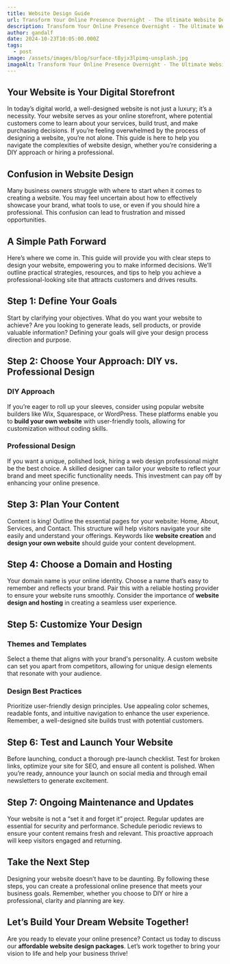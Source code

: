 ```yaml
---
title: Website Design Guide
url: Transform Your Online Presence Overnight - The Ultimate Website Design Guide!
description: Transform Your Online Presence Overnight - The Ultimate Website Design Guide!
author: gandalf
date: 2024-10-23T10:05:00.000Z
tags:
  - post
image: /assets/images/blog/surface-t8yjx3lpimq-unsplash.jpg
imageAlt: Transform Your Online Presence Overnight - The Ultimate Website Design Guide!
---
```

## Your Website is Your Digital Storefront

In today’s digital world, a well-designed website is not just a luxury; it’s a necessity. Your website serves as your online storefront, where potential customers come to learn about your services, build trust, and make purchasing decisions. If you’re feeling overwhelmed by the process of designing a website, you’re not alone. This guide is here to help you navigate the complexities of website design, whether you’re considering a DIY approach or hiring a professional.

## Confusion in Website Design

Many business owners struggle with where to start when it comes to creating a website. You may feel uncertain about how to effectively showcase your brand, what tools to use, or even if you should hire a professional. This confusion can lead to frustration and missed opportunities.

## A Simple Path Forward

Here’s where we come in. This guide will provide you with clear steps to design your website, empowering you to make informed decisions. We’ll outline practical strategies, resources, and tips to help you achieve a professional-looking site that attracts customers and drives results.

## Step 1: Define Your Goals

Start by clarifying your objectives. What do you want your website to achieve? Are you looking to generate leads, sell products, or provide valuable information? Defining your goals will give your design process direction and purpose.

## Step 2: Choose Your Approach: DIY vs. Professional Design

### DIY Approach

If you’re eager to roll up your sleeves, consider using popular website builders like Wix, Squarespace, or WordPress. These platforms enable you to **build your own website** with user-friendly tools, allowing for customization without coding skills.

### Professional Design

If you want a unique, polished look, hiring a web design professional might be the best choice. A skilled designer can tailor your website to reflect your brand and meet specific functionality needs. This investment can pay off by enhancing your online presence.

## Step 3: Plan Your Content

Content is king! Outline the essential pages for your website: Home, About, Services, and Contact. This structure will help visitors navigate your site easily and understand your offerings. Keywords like **website creation** and **design your own website** should guide your content development.

## Step 4: Choose a Domain and Hosting

Your domain name is your online identity. Choose a name that’s easy to remember and reflects your brand. Pair this with a reliable hosting provider to ensure your website runs smoothly. Consider the importance of **website design and hosting** in creating a seamless user experience.

## Step 5: Customize Your Design

### Themes and Templates

Select a theme that aligns with your brand's personality. A custom website can set you apart from competitors, allowing for unique design elements that resonate with your audience.

### Design Best Practices

Prioritize user-friendly design principles. Use appealing color schemes, readable fonts, and intuitive navigation to enhance the user experience. Remember, a well-designed site builds trust with potential customers.

## Step 6: Test and Launch Your Website

Before launching, conduct a thorough pre-launch checklist. Test for broken links, optimize your site for SEO, and ensure all content is polished. When you’re ready, announce your launch on social media and through email newsletters to generate excitement.

## Step 7: Ongoing Maintenance and Updates

Your website is not a “set it and forget it” project. Regular updates are essential for security and performance. Schedule periodic reviews to ensure your content remains fresh and relevant. This proactive approach will keep visitors engaged and returning.

## Take the Next Step

Designing your website doesn’t have to be daunting. By following these steps, you can create a professional online presence that meets your business goals. Remember, whether you choose to DIY or hire a professional, clarity and planning are key.

## Let’s Build Your Dream Website Together!

Are you ready to elevate your online presence? Contact us today to discuss our **affordable website design packages**. Let’s work together to bring your vision to life and help your business thrive!
